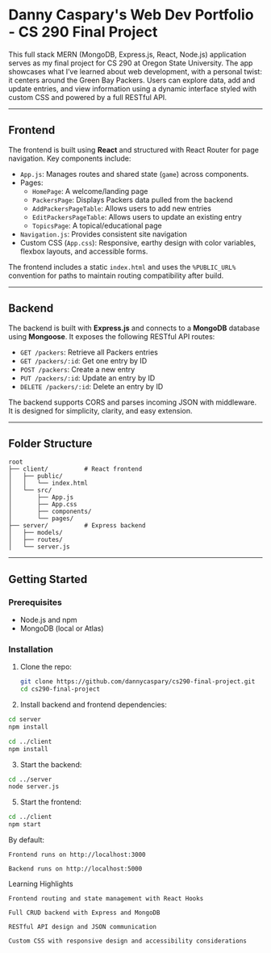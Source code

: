 # Danny Caspary's Web Dev Portfolio - CS 290 Final Project

This full stack MERN (MongoDB, Express.js, React, Node.js) application serves as my final project for CS 290 at Oregon State University. The app showcases what I’ve learned about web development, with a personal twist: it centers around the Green Bay Packers. Users can explore data, add and update entries, and view information using a dynamic interface styled with custom CSS and powered by a full RESTful API.

---

## Frontend

The frontend is built using **React** and structured with React Router for page navigation. Key components include:

- `App.js`: Manages routes and shared state (`game`) across components.
- Pages:
  - `HomePage`: A welcome/landing page
  - `PackersPage`: Displays Packers data pulled from the backend
  - `AddPackersPageTable`: Allows users to add new entries
  - `EditPackersPageTable`: Allows users to update an existing entry
  - `TopicsPage`: A topical/educational page
- `Navigation.js`: Provides consistent site navigation
- Custom CSS (`App.css`): Responsive, earthy design with color variables, flexbox layouts, and accessible forms.

The frontend includes a static `index.html` and uses the `%PUBLIC_URL%` convention for paths to maintain routing compatibility after build.

---

## Backend

The backend is built with **Express.js** and connects to a **MongoDB** database using **Mongoose**. It exposes the following RESTful API routes:

- `GET /packers`: Retrieve all Packers entries
- `GET /packers/:id`: Get one entry by ID
- `POST /packers`: Create a new entry
- `PUT /packers/:id`: Update an entry by ID
- `DELETE /packers/:id`: Delete an entry by ID

The backend supports CORS and parses incoming JSON with middleware. It is designed for simplicity, clarity, and easy extension.

---

## Folder Structure
```text
root
├── client/          # React frontend
│   ├── public/
│   │   └── index.html
│   └── src/
│       ├── App.js
│       ├── App.css
│       ├── components/
│       └── pages/
├── server/          # Express backend
│   ├── models/
│   ├── routes/
│   └── server.js
```

---

## Getting Started

### Prerequisites

- Node.js and npm
- MongoDB (local or Atlas)

### Installation

1. Clone the repo:
   ```bash
   git clone https://github.com/dannycaspary/cs290-final-project.git
   cd cs290-final-project

2. Install backend and frontend dependencies:
```bash
cd server
npm install

cd ../client
npm install
```
3. Start the backend:
```bash
cd ../server
node server.js
```
5. Start the frontend:
```bash
cd ../client
npm start
```
By default:

    Frontend runs on http://localhost:3000

    Backend runs on http://localhost:5000

Learning Highlights

    Frontend routing and state management with React Hooks

    Full CRUD backend with Express and MongoDB

    RESTful API design and JSON communication

    Custom CSS with responsive design and accessibility considerations
